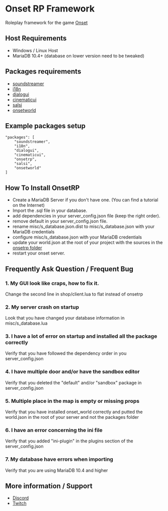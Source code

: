 # Onset RP Framework

Roleplay framework for the game [Onset](https://store.steampowered.com/app/1105810/Onset/)

## Host Requirements

- Windows / Linux Host
- MariaDB 10.4+ (database on lower version need to be tweaked)

## Packages requirements

- [soundstreamer](https://github.com/Sheaven/SoundStreamer)
- [i18n](https://github.com/OnfireNetwork/i18n)
- [dialogui](https://github.com/OnfireNetwork/dialogui)
- [cinematicui](https://github.com/rdlh/cinematicui)
- [salsi](https://github.com/Onset-RP/salsi)
- [onsetworld](https://github.com/Onset-RP/onsetworld)

## Example packages setup
```
"packages": [
    "soundstreamer",
    "i18n",
    "dialogui",
    "cinematicui",
    "onsetrp",
    "salsi",
    "onsetworld"
]
```

## How To Install OnsetRP

- Create a MariaDB Server if you don't have one. (You can find a tutorial on the Internet)
- Import the .sql file in your database.
- add dependencies in your server_config.json file (keep the right order).
- remove default in your server_config.json file.
- rename misc/s_database.json.dist to misc/s_database.json with your MariaDB credentials
- configure misc/s_database.json with your MariaDB credentials
- update your world.json at the root of your project with the sources in the [onsetrp folder](https://github.com/frederic2ec/onsetrp/blob/master/world.json)
- restart your onset server.

## Frequently Ask Question / Frequent Bug
### 1. My GUI look like craps, how to fix it.
Change the second line in shop/client.lua to flat instead of onsetrp
### 2. My server crash on startup
Look that you have changed your database information in misc/s_database.lua
### 3. I have a lot of error on startup and installed all the package correctly
Verify that you have followed the dependency order in you server_config.json
### 4. I have multiple door and/or have the sandbox editor
Verify that you deleted the "default" and/or "sandbox" package in server_config.json
### 5. Multiple place in the map is empty or missing props
Verify that you have installed onset_world correctly and putted the world.json in the root of your server and not the packages folder
### 6. I have an error concerning the ini file
Verify that you added "ini-plugin" in the plugins section of the server_config.json
### 7. My database have errors when importing
Verify that you are using MariaDB 10.4 and higher

## More information / Support

- [Discord](https://discord.gg/ejRhqMF)
- [Twitch](https://twitch.tv/frederiic2ec)
